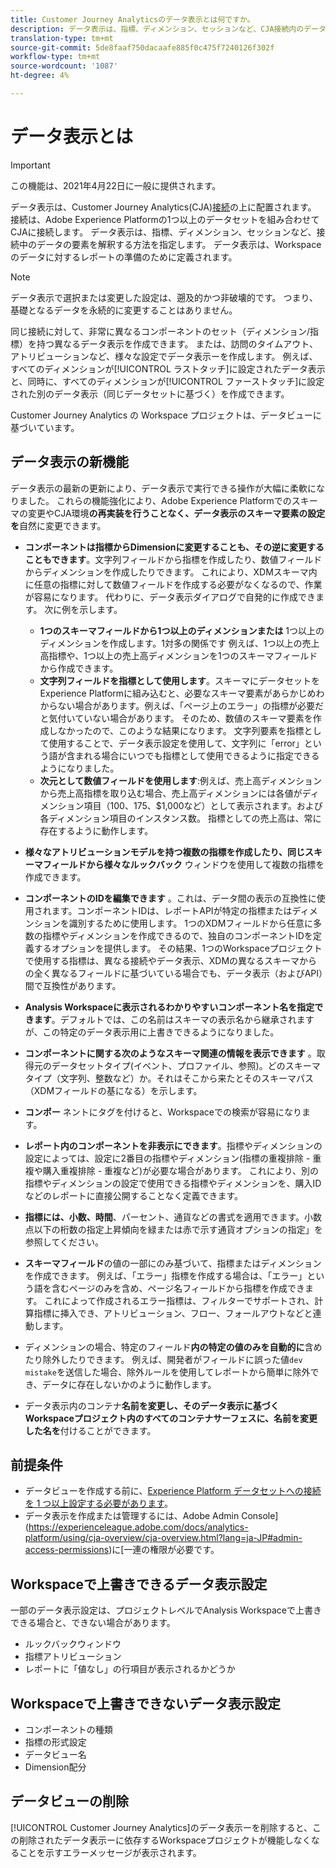 ```yaml
---
title: Customer Journey Analyticsのデータ表示とは何ですか。
description: データ表示は、指標、ディメンション、セッションなど、CJA接続内のデータの要素を解釈する方法を指定します。
translation-type: tm+mt
source-git-commit: 5de8faaf750dacaafe885f0c475f7240126f302f
workflow-type: tm+mt
source-wordcount: '1087'
ht-degree: 4%

---
```



# データ表示とは

>[!IMPORTANT]
>
>この機能は、2021年4月22日に一般に提供されます。

データ表示は、Customer Journey Analytics(CJA)[接続](/help/connections/create-connection.md)の上に配置されます。 接続は、Adobe Experience Platformの1つ以上のデータセットを組み合わせてCJAに接続します。 データ表示は、指標、ディメンション、セッションなど、接続中のデータの要素を解釈する方法を指定します。 データ表示は、Workspaceのデータに対するレポートの準備のために定義されます。

>[!NOTE]
>
>データ表示で選択または変更した設定は、遡及的かつ非破壊的です。 つまり、基礎となるデータを永続的に変更することはありません。

同じ接続に対して、非常に異なるコンポーネントのセット（ディメンション/指標）を持つ異なるデータ表示を作成できます。 または、訪問のタイムアウト、アトリビューションなど、様々な設定でデータ表示ーを作成します。 例えば、すべてのディメンションが[!UICONTROL ラストタッチ]に設定されたデータ表示と、同時に、すべてのディメンションが[!UICONTROL ファーストタッチ]に設定された別のデータ表示（同じデータセットに基づく）を作成できます。

Customer Journey Analytics の Workspace プロジェクトは、データビューに基づいています。

## データ表示の新機能

データ表示の最新の更新により、データ表示で実行できる操作が大幅に柔軟になりました。 これらの機能強化により、Adobe Experience Platformでのスキーマの変更やCJA環境&#x200B;**の再実装を行うことなく、データ表示のスキーマ要素の設定を**&#x200B;自然に変更できます。

* **コンポーネントは指標からDimensionに変更することも、その逆に変更することもできます**。文字列フィールドから指標を作成したり、数値フィールドからディメンションを作成したりできます。 これにより、XDMスキーマ内に任意の指標に対して数値フィールドを作成する必要がなくなるので、作業が容易になります。 代わりに、データ表示ダイアログで自発的に作成できます。 次に例を示します。
   * **1つのスキーマフィールドから1つ以上のディメンションまたは** 1つ以上のディメンションを作成します。1対多の関係です 例えば、1つ以上の売上高指標や、1つ以上の売上高ディメンションを1つのスキーマフィールドから作成できます。
   * **文字列フィールドを指標として使用します**。スキーマにデータセットをExperience Platformに組み込むと、必要なスキーマ要素があらかじめわからない場合があります。例えば、「ページ上のエラー」の指標が必要だと気付いていない場合があります。 そのため、数値のスキーマ要素を作成しなかったので、このような結果になります。 文字列要素を指標として使用することで、データ表示設定を使用して、文字列に「error」という語が含まれる場合にいつでも指標として使用できるように指定できるようになりました。
   * **次元として数値フィールドを使用します**:例えば、売上高ディメンションから売上高指標を取り込む場合、売上高ディメンションには各値がディメンション項目（$100、$175、$1,000など）として表示されます。および各ディメンション項目のインスタンス数。 指標としての売上高は、常に存在するように動作します。

* **様々なアトリビューションモデルを持つ複数の指標を作成したり、同じスキーマフィールドから様々なルックバック** ウィンドウを使用して複数の指標を作成できます。

* **コンポーネントのIDを編集できます** 。これは、データ間の表示の互換性に使用されます。コンポーネントIDは、レポートAPIが特定の指標またはディメンションを識別するために使用します。 1つのXDMフィールドから任意に多数の指標やディメンションを作成できるので、独自のコンポーネントIDを定義するオプションを提供します。 その結果、1つのWorkspaceプロジェクトで使用する指標は、異なる接続やデータ表示、XDMの異なるスキーマからの全く異なるフィールドに基づいている場合でも、データ表示（およびAPI）間で互換性があります。

* **Analysis Workspaceに表示されるわかりやすいコンポーネント名を指定できます**。デフォルトでは、この名前はスキーマの表示名から継承されますが、この特定のデータ表示用に上書きできるようになりました。

* **コンポーネントに関する次のようなスキーマ関連の情報を表示できます** 。取得元のデータセットタイプ(イベント、プロファイル、参照)。どのスキーマタイプ（文字列、整数など）か。それはそこから来たとそのスキーマパス（XDMフィールドの基になる）を示します。

* **コンポー** ネントにタグを付けると、Workspaceでの検索が容易になります。

* **レポート内のコンポーネントを非表示にできます**。指標やディメンションの設定によっては、設定に2番目の指標やディメンション(指標の重複排除 - 重複や購入重複排除 - 重複など)が必要な場合があります。 これにより、別の指標やディメンションの設定で使用できる指標やディメンションを、購入IDなどのレポートに直接公開することなく定義できます。

* **指標には、小数、時間**、パーセント、通貨などの書式を適用できます。小数点以下の桁数の指定上昇傾向を緑または赤で示す通貨オプションの指定」を参照してください。

* **スキーマフィールド**&#x200B;の値の一部にのみ基づいて、指標またはディメンションを作成できます。 例えば、「エラー」指標を作成する場合は、「エラー」という語を含むページのみを含め、ページ名フィールドから指標を作成できます。 これによって作成されるエラー指標は、フィルターでサポートされ、計算指標に挿入でき、アトリビューション、フロー、フォールアウトなどと連動します。

* ディメンションの場合、特定のフィールド&#x200B;**内の特定の値のみを自動的に**&#x200B;含めたり除外したりできます。 例えば、開発者がフィールドに誤った値`dev mistake`を送信した場合、除外ルールを使用してレポートから簡単に除外でき、データに存在しないかのように動作します。

* データ表示内のコンテナ&#x200B;**名前を変更し、そのデータ表示に基づくWorkspaceプロジェクト内のすべてのコンテナサーフェスに、名前を変更した名を**&#x200B;付けることができます。

## 前提条件

* データビューを作成する前に、[Experience Platform データセットへの接続を 1 つ以上設定する必要があります](/help/connections/create-connection.md)。
* データ表示を作成または管理するには、Adobe Admin Console](https://experienceleague.adobe.com/docs/analytics-platform/using/cja-overview/cja-overview.html?lang=ja-JP#admin-access-permissions)に[一連の権限が必要です。

## Workspaceで上書きできるデータ表示設定

一部のデータ表示設定は、プロジェクトレベルでAnalysis Workspaceで上書きできる場合と、できない場合があります。

* ルックバックウィンドウ
* 指標アトリビューション
* レポートに「値なし」の行項目が表示されるかどうか

## Workspaceで上書きできないデータ表示設定

* コンポーネントの種類
* 指標の形式設定
* データビュー名
* Dimension配分

## データビューの削除

[!UICONTROL Customer Journey Analytics]のデータ表示ーを削除すると、この削除されたデータ表示ーに依存するWorkspaceプロジェクトが機能しなくなることを示すエラーメッセージが表示されます。
